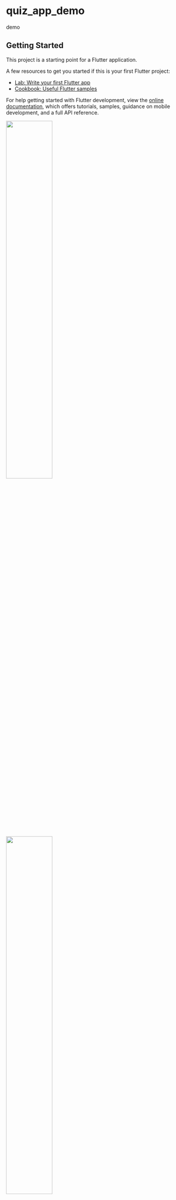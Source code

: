 # quiz_app_demo

demo

## Getting Started

This project is a starting point for a Flutter application.

A few resources to get you started if this is your first Flutter project:

- [Lab: Write your first Flutter app](https://docs.flutter.dev/get-started/codelab)
- [Cookbook: Useful Flutter samples](https://docs.flutter.dev/cookbook)

For help getting started with Flutter development, view the
[online documentation](https://docs.flutter.dev/), which offers tutorials,
samples, guidance on mobile development, and a full API reference.

<p>

<img src = " https://user-images.githubusercontent.com/119835214/221755558-a65411a2-8ef1-402b-8d13-75c34a2f7d9c.JPG " height = "50%" width = "50%">
<img src = " https://user-images.githubusercontent.com/119835214/221755564-72d51f47-145f-4cf9-8c15-e79f88786549.JPG " height = "50%" width = "50%">
<img src = " https://user-images.githubusercontent.com/119835214/221755565-6351facf-a8e6-4e5d-8a02-9f07a7ebe2a8.JPG " height = "50%" width = "50%">

</p>
